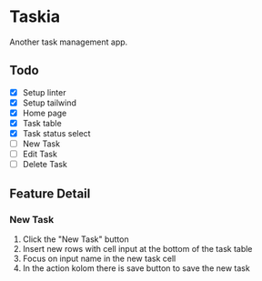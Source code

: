 # Taskia

Another task management app.

## Todo

- [x] Setup linter
- [x] Setup tailwind
- [x] Home page
- [x] Task table
- [x] Task status select
- [ ] New Task
- [ ] Edit Task
- [ ] Delete Task

## Feature Detail

### New Task

1. Click the "New Task" button
2. Insert new rows with cell input at the bottom of the task table
3. Focus on input name in the new task cell
4. In the action kolom there is save button to save the new task
